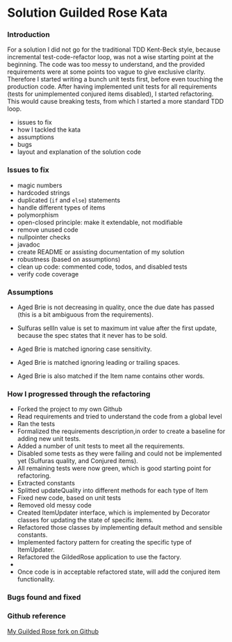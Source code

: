 # Solution Guilded Rose Kata

### Introduction

For a solution I did not go for the traditional TDD Kent-Beck style, because incremental test-code-refactor loop, was 
not a wise starting point at the beginning. The code was too messy to understand, and the provided requirements were at 
some points too vague to give exclusive clarity.
Therefore I started writing a bunch unit tests first, before even touching the production code. After having implemented 
unit tests for all requirements (tests for unimplemented conjured items disabled), I started refactoring. This would 
cause breaking tests, from which I started a more standard TDD loop.

* issues to fix
* how I tackled the kata
* assumptions
* bugs
* layout and explanation of the solution code

### Issues to fix

* magic numbers
* hardcoded strings
* duplicated (`if` and `else`) statements
* handle different types of items
* polymorphism
* open-closed principle: make it extendable, not modifiable
* remove unused code
* nullpointer checks
* javadoc
* create README or assisting documentation of my solution
* robustness (based on assumptions)
* clean up code: commented code, todos, and disabled tests
* verify code coverage

### Assumptions

* Aged Brie is not decreasing in quality, once the due date has passed (this is a bit ambiguous from the requirements).
* Sulfuras sellIn value is set to maximum int value after the first update, because the spec states that it never has to be sold. 

* Aged Brie is matched ignoring case sensitivity.
* Aged Brie is matched ignoring leading or trailing spaces.
* Aged Brie is also matched if the Item name contains other words.

### How I progressed through the refactoring

* Forked the project to my own  Github
* Read  requirements and tried to understand the code from a global level
* Ran the tests
* Formalized the requirements description,in order to create a baseline for adding new unit tests.
* Added a number of unit tests to meet all the requirements. 
* Disabled some tests as they were failing and could not be implemented yet (Sulfuras quality, and Conjured items).
* All remaining tests were now green, which is good starting point for refactoring.
* Extracted constants
* Splitted updateQuality into different methods for each type of Item
* Fixed new code, based on unit tests
* Removed old messy code
* Created ItemUpdater interface, which is implemented by Decorator classes for updating the state of specific items.
* Refactored those classes by implementing default method and sensible constants.
* Implemented factory pattern for creating the specific type of ItemUpdater.
* Refactored the GildedRose application to use the factory. 
*
* Once code is in acceptable refactored state, will add the conjured item functionality.

### Bugs found and fixed

### Github reference
[My Guilded Rose fork on Github](https://github.com/dirkgietelink/GildedRose-Refactoring-Kata)
